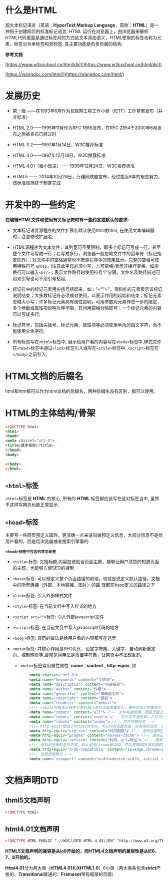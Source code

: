 # 什么是HTML

超文本标记语言（英语：**HyperText Markup Language**，简称：**HTML**）是一种用于创建网页的标准标记语言. HTML 运行在浏览器上，由浏览器来解析. HTML代码里面是通过标签对的方式给文本添加语义，HTML使用的标签也称为元素，标签分为单标签和双标签. 其主要功能是负责页面的结构.

**参考文档** 

[https://www.w3cschool.cn/html/dict](https://www.w3cschool.cn/html/dict)

[https://wangdoc.com/html/](https://wangdoc.com/html/)

# 发展历史

* 第一版 ——在1993年6月作为互联网工程工作小组（IETF）工作草案发布（并非标准）

* HTML 2.0——1995年11月作为RFC 1866发布，在RFC 2854于2000年6月发布之后被宣布已经过时

* HTML 3.2——1997年1月14日，W3C推荐标准

* HTML 4.0——1997年12月18日，W3C推荐标准

* HTML 4.01（微小改进）——1999年12月24日，W3C推荐标准

* HTML5 —— 2014年10月29日，万维网联盟宣布，经过接近8年的艰苦努力，该标准规范终于制定完成

# 开发中的一些约定

**在编辑HTML文件和使用有关标记符时有一些约定或默认的要求:**

* 文本标记语言源程序的文件扩展名默认使用htm或html, 在使用文本编辑器时，注意修改扩展名;

* HTML源程序为文本文件，其列宽可不受限制，即多个标记可写成一行，甚至整个文件可写成一行；若写成多行，浏览器一般忽略文件中的回车符（标记指定除外）；对文件中的空格通常也不按源程序中的效果显示。完整的空格可使用特殊符号 `&nbsp;` (注意此字母必须小写，方可空格)表示非换行空格，如需换行可以输入`<br/>`；表示文件路径时使用符号“/”分隔，文件名及路径描述可用双引号也可不用引号括起;

* 标记符中的标记元素用尖括号括起来，如："<"">"，带斜杠的元素表示该标记说明结束；大多数标记符必须成对使用，以表示作用的起始和结束；标记元素忽略大小写；许多标记元素具有属性说明，可用参数对元素作进一步的限定，多个参数或属性项说明次序不限，其间用空格分隔即可；一个标记元素的内容可以写成多行;

* 标记符号，包括尖括号、标记元素、属性项等必须使用半角的西文字符，而不能使用全角字符;

* 所有标签写在`<html>`标签中, 展示给用户看的内容写在`<body>`标签中,样式文件在`<head>`标签中通过`<link>`标签引入或写在`<style>`标签中, `<script>`标签在`</body>`之前引入;

# HTML文档的后缀名

html和htm都可以作为html文档的后缀名，两种后缀名没有区别，都可以使用。

# HTML的主体结构/骨架

```html
<!DOCTYPE html>
<html>
<head>
<meta charset="utf-8">
<title>基本框架</title>
</head>
<body>
  
</body>
</html>
```

## `<html>`标签

`<html>`标签是 **HTML** 的核心, 所有的 **HTML** 标签都应该写在这对标签当中, 虽然不这样写网页也能正常显示.

## `<head>`标签

主要写一些网页预定义属性，更准确一点来说叫做预定义信息，大部分信息不是给用户看的，而是给浏览器或者搜索引擎看的.

**`<head>标签中包含的常见标签`**

* `<title>`标签: 文档标题,内容应该贴合页面主题，能够让用户清楚的知道页面的主题，也能够方便SEO的搜索

* `<base>`标签: 可以预定义整个页面路径的前缀，也就是说定义默认路径，文档中的所有连接（外部、本地链接、图片）的路 径都在base定义的路径之下

* `<link>`标签: 引入外部样式文件

* `<style>`标签: 在当前文档中写入样式的地方

* `<script src="">`标签: 引入外部javascript文件

* `<script>`标签: 在当前文旦中写入javascript代码的地方

* `<body>`标签: 规范的做法是给用户看的内容都写在这里

* `<meta>`标签: 其核心作用是SEO优化、设定字符集、关键字、自动刷新重定向、控制网页等,最常见得用法是放置字符集，让网页中不出现乱码.
  * `<meta>`标签常用属性属性: **name** , **content** , **http-equiv**, 如
    ```html
        <meta charset="utf-8">
        <meta name="keywords" content="关键词">
        <meta name="description" content="网站描述">
        <meta name="author" content="作者">
        <meta name="generator" content="编辑器名称">
        <meta name="copyright" content="版权">
        <meta name="renderer" content="webkit">
        <!-- robots用来告诉搜索引擎机器人哪些页面需要索引，哪些页面不需要索引 -->
        <meta name="robots" content="all"> <!-- 文件将被检索，而且页面上的链接可以被查询 -->
        <meta name="robots" content="none"> <!-- 文件将不被检索，并且页面上的链接不可以被查询 -->
        <meta name="robots" content="index"> <!-- 文件将被检索 -->
        <!-- http-equiv相当于http的文件头，可以向浏览器传递一些有用的信息，以帮助正确的显示页面 -->
        <meta http-equiv="expires" content="时间期限"> <!-- 用来设置网页到期时间，必须采用GMT的时间格式 -->
        <meta http-equiv="pragma" content="no/yes-cache"> <!-- 用来设置cache模式，即设置是否可以脱机浏览 -->
        <meta http-equiv="refresh" content="时间，url=网址"> <!-- 用来设置自动刷新，并是否跳转到其它页面 -->
        <!-- 强制浏览器的渲染方式，默认使用chrome来渲染，然后再按照IE浏览器的最新版本来渲染,前提是本地机器安装了Chrome Frame或IE最新浏览器 -->
        <meta http-equiv="X-UA-Compatible" content="IE=edge,chrome=1">
        <!-- 设置视图模式 -->
        <meta name="viewport" content="width=device-width, initial-scale=1, maximum-scale=1, user-scalable=no">
    ```

# 文档声明DTD

## thml5文档声明

```html
<!DOCTYPE html>
```

## html4.01文档声明

```html
<!DOCTYPE HTML PUBLIC "-//W3C//DTD HTML 4.01//EN" "http://www.w3.org/TR/html4/strict.dtd">
```

**HTML5文档声明的兼容是从ie9开始的，而HTML4文档声明的兼容性是从IE6、7、8开始的。**

**Html4.01**分为两大类（**HTML4.01**和**XHTML1.0**）6小类（两大类各包含**strict**严格的、**Transitional**普通的、**Frameset**带有框架的页面）
